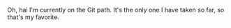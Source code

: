 Oh, hai
I'm currently on the Git path.  It's the only one I have taken so far, so that's my favorite.

